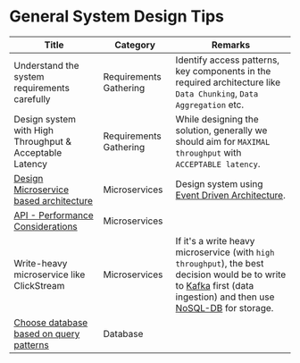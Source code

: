 # General System Design Tips

| Title                                                                               | Category               | Remarks                                                                                                                                                                                                                                                 |
|-------------------------------------------------------------------------------------|------------------------|---------------------------------------------------------------------------------------------------------------------------------------------------------------------------------------------------------------------------------------------------------|
| Understand the system requirements carefully                                        | Requirements Gathering | Identify access patterns, key components in the required architecture like `Data Chunking`, `Data Aggregation` etc.                                                                                                                                     |
| Design system with High Throughput & Acceptable Latency                             | Requirements Gathering | While designing the solution, generally we should aim for `MAXIMAL throughput` with `ACCEPTABLE latency`.                                                                                                                                               |
| [Design Microservice based architecture](4_MicroServicesSOA/Readme.md)              | Microservices          | Design system using [Event Driven Architecture](5_MessageBrokers/EventDrivenArchitecture.md).                                                                                                                                                           |
| [API - Performance Considerations](8_APITechOptions/APIPerformanceTuning.md)        | Microservices          |                                                                                                                                                                                                                                                         |
| Write-heavy microservice like ClickStream                                           | Microservices          | If it's a write heavy microservice (with `high throughput`), the best decision would be to write to [Kafka](5_MessageBrokers/Kafka/Readme.md) first (data ingestion) and then use [NoSQL-DB](3_DatabaseServices/NoSQL-Databases/Readme.md) for storage. |
| [Choose database based on query patterns](3_DatabaseServices/DatabaseDesignTips.md) | Database               |                                                                                                                                                                                                                                                         |